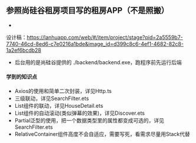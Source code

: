 ## 参照尚硅谷租房项目写的租房APP（不是照搬）

-

设计稿：https://lanhuapp.com/web/#/item/project/stage?pid=2a5559b7-7740-46cd-8ed6-c7e0216a1bde&image_id=d399c8c6-4ef1-4682-82c8-1a2ef6bcdb28

- 后台用的是尚硅谷提供的 ./backend/backend.exe，跑程序前先运行后端

#### 学到的知识点

- Axios的使用和简单二次封装，详见Http.ts
- 三级联动，详见SearchFilter.ets
- List组件的联动，详见HouseDetail.ets
- List组件的自动滚动(类似弹幕的效果)，详见Discover.ets
- Partial泛型的使用，把一个数据类型里的属性都变成可选的，详见SearchFilter.ets
- RelativeContainer组件高度不会自适应，需要写死，看需求尽量用Stack代替